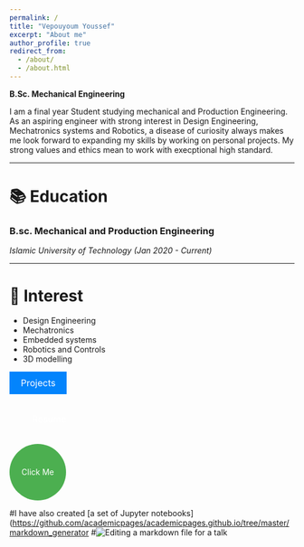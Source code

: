 ```yaml
---
permalink: /
title: "Vepouyoum Youssef"
excerpt: "About me"
author_profile: true
redirect_from: 
  - /about/
  - /about.html
---
```

**B.Sc. Mechanical Engineering**

I am a final year Student studying mechanical and Production Engineering. As an aspiring engineer with strong interest in Design Engineering, Mechatronics systems and Robotics, a disease of curiosity always makes me look forward to expanding my skills by working on personal projects. My strong values and ethics mean to work with execptional high standard.

***

📚 Education
======
### B.sc. Mechanical and Production Engineering
_Islamic University of Technology (Jan 2020 - Current)_

***

🧐 Interest
======
- Design Engineering
- Mechatronics
- Embedded systems
- Robotics and Controls
- 3D modelling

<a href="https://example.com" style="background-color: #0384fc; color: white; padding: 10px 20px; text-align: center; text-decoration: none; display: inline-block; font-size: 16px;">Projects</a>

<a href="https://example.com" style="background-color: ##ff0037; color: white; padding: 20px 40px; text-align: center; text-decoration: none; display: inline-block; font-size: 16px;">Resume</a>

<a href="https://example.com" style="display: inline-block; width: 100px; height: 100px; background-color: #4CAF50; color: white; text-align: center; line-height: 100px; border-radius: 50%; text-decoration: none;">Click Me</a>



#I have also created [a set of Jupyter notebooks](https://github.com/academicpages/academicpages.github.io/tree/master/markdown_generator
#![Editing a markdown file for a talk](/images/editing-talk.png)
